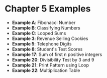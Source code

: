 # Chapter 5 Examples

- **Example A**: Fibonacci Number
- **Example B**: Classifying Numbers
- **Example C**: Looped Sums
- **Example 3**: Revenue Selling Cookies
- **Example 5**: Telephone Digits
- **Example 8**: Student's Test Scores
- **Example 17**: Sum of first n positive integers
- **Example 20**: Divisibility Test by 3 and 9
- **Example 21**: Print Pattern using Loop
- **Example 22**: Multiplication Table

